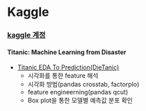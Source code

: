 # Kaggle

### [kaggle 계정](https://www.kaggle.com/sunnight9507)

#### Titanic: Machine Learning from Disaster
- [Titanic EDA To Prediction(DieTanic)](https://github.com/sunnight9507/Kaggle/blob/master/Titanic/Titanic%20EDA%20To%20Prediction(DieTanic).ipynb)
  - 시각화를 통한 feature 해석
  - 시각화 방법(pandas crosstab, factorplo)
  - feature engineerning(pandas qcut)
  - Box plot을 통한 모델별 예측값 분포 확인

